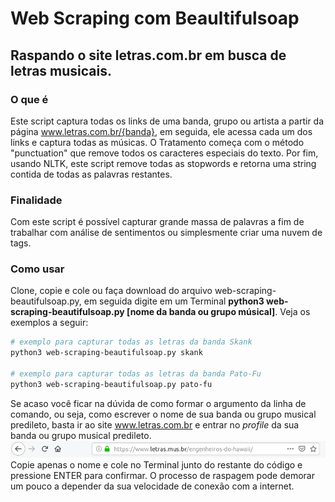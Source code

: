# Web Scraping com Beaultifulsoap
Raspando o site letras.com.br em busca de letras musicais.
-----
### O que é
Este script captura todas os links de uma banda, grupo ou artista a partir da página www.letras.com.br/{banda}, em seguida, ele acessa cada um dos links e captura todas as músicas. O Tratamento começa com o método "punctuation" que remove todos os caracteres especiais do texto. Por fim, usando NLTK, este script remove todas as stopwords e retorna uma string contida de todas as palavras restantes.
### Finalidade
Com este script é possível capturar grande massa de palavras a fim de trabalhar com análise de sentimentos ou simplesmente criar uma nuvem de tags.
### Como usar
Clone, copie e cole ou faça download do arquivo web-scraping-beautifulsoap.py, em seguida digite em um Terminal **python3 web-scraping-beautifulsoap.py [nome da banda ou grupo músical]**. Veja os exemplos a seguir:

```bash
# exemplo para capturar todas as letras da banda Skank
python3 web-scraping-beautifulsoap.py skank

# exemplo para capturar todas as letras da banda Pato-Fu
python3 web-scraping-beautifulsoap.py pato-fu
```
Se acaso você ficar na dúvida de como formar o argumento da linha de comando, ou seja, como escrever o nome de sua banda ou grupo musical predileto, basta ir ao site www.letras.com.br e entrar no *profile* da sua banda ou grupo musical predileto.
<br><img src='url.png' width=700><br>
Copie apenas o nome e cole no Terminal junto do restante do código e pressione ENTER para confirmar. O processo de raspagem pode demorar um pouco a depender da sua velocidade de conexão com a internet. 
